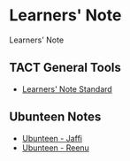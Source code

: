 # Learners' Note

Learners' Note

## TACT General Tools
  * [Learners' Note Standard](learners-note.md)

## Ubunteen Notes
  * [Ubunteen - Jaffi](ubunteen-jaffi.md)
  * [Ubunteen - Reenu](ubunteen-jaffi.md)